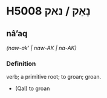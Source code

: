 # H5008 נָאַק / נאק

## nâʼaq

_(naw-ak' | naw-AK | na-AK)_

### Definition

verb; a primitive root; to groan; groan.

- (Qal) to groan
